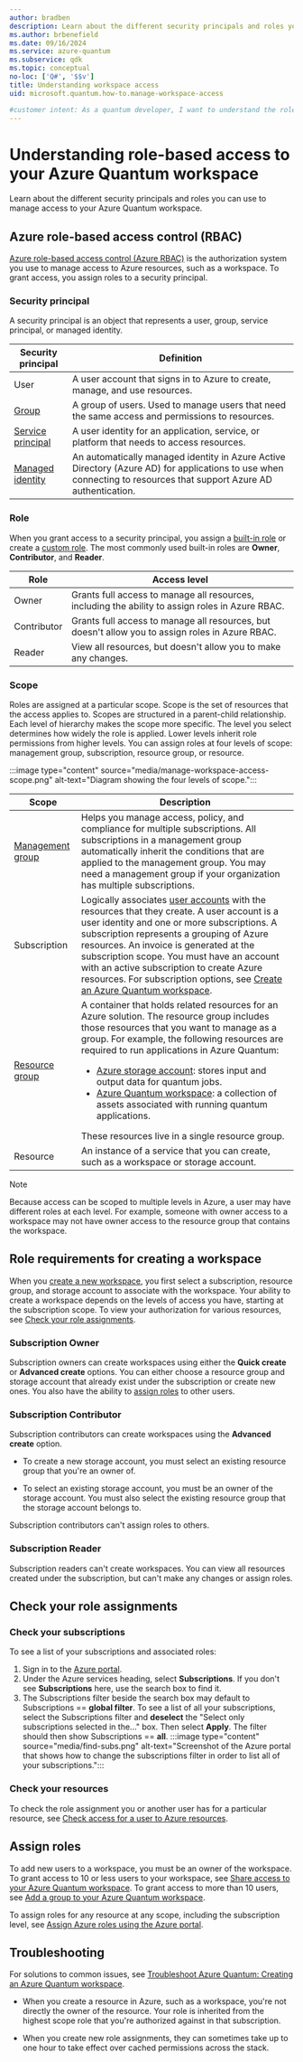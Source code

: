 ```yaml
---
author: bradben
description: Learn about the different security principals and roles you can use to manage access to your Azure Quantum workspace.
ms.author: brbenefield
ms.date: 09/16/2024
ms.service: azure-quantum
ms.subservice: qdk
ms.topic: conceptual
no-loc: ['Q#', '$$v']
title: Understanding workspace access
uid: microsoft.quantum.how-to.manage-workspace-access

#customer intent: As a quantum developer, I want to understand the roles and access to my Azure Quantum workspace.
---
```


# Understanding role-based access to your Azure Quantum workspace

Learn about the different security principals and roles you can use to manage access to your Azure Quantum workspace.

## Azure role-based access control (RBAC)

[Azure role-based access control (Azure RBAC)](/azure/role-based-access-control/overview) is the authorization system you use to manage access to Azure resources, such as a workspace. To grant access, you assign roles to a security principal. 

### Security principal

A security principal is an object that represents a user, group, service principal, or managed identity.

|Security principal|Definition|
|--|--|
|User|A user account that signs in to Azure to create, manage, and use resources.|
|[Group](xref:microsoft.quantum.how-to.bulk-add-users)|A group of users. Used to manage users that need the same access and permissions to resources.|
|[Service principal](xref:microsoft.quantum.optimization.authenticate-managed-identity)|A user identity for an application, service, or platform that needs to access resources.|
|[Managed identity](xref:microsoft.quantum.optimization.authenticate-service-principal)| An automatically managed identity in Azure Active Directory (Azure AD) for applications to use when connecting to resources that support Azure AD authentication.|

### Role

When you grant access to a security principal, you assign a [built-in role](/azure/role-based-access-control/built-in-roles) or create a [custom role](/azure/role-based-access-control/custom-roles). The most commonly used built-in roles are **Owner**, **Contributor**, and **Reader**.

|Role|Access level|
|--|--|
|Owner|Grants full access to manage all resources, including the ability to assign roles in Azure RBAC.|
|Contributor|Grants full access to manage all resources, but doesn't allow you to assign roles in Azure RBAC.|
|Reader|View all resources, but doesn't allow you to make any changes.|

### Scope

Roles are assigned at a particular scope. Scope is the set of resources that the access applies to. Scopes are structured in a parent-child relationship. Each level of hierarchy makes the scope more specific. The level you select determines how widely the role is applied. Lower levels inherit role permissions from higher levels. You can assign roles at four levels of scope: management group, subscription, resource group, or resource.

:::image type="content" source="media/manage-workspace-access-scope.png" alt-text="Diagram showing the four levels of scope.":::

|Scope|Description|
|-|-|
|[Management group](/azure/governance/management-groups/overview)| Helps you manage access, policy, and compliance for multiple subscriptions. All subscriptions in a management group automatically inherit the conditions that are applied to the management group. You may need a management group if your organization has multiple subscriptions.|
|Subscription|Logically associates [user accounts](/azure/role-based-access-control/rbac-and-directory-admin-roles#azure-account-and-azure-subscriptions) with the resources that they create. A user account is a user identity and one or more subscriptions. A subscription represents a grouping of Azure resources. An invoice is generated at the subscription scope. You must have an account with an active subscription to create Azure resources. For subscription options, see [Create an Azure Quantum workspace](xref:microsoft.quantum.how-to.workspace#prerequisites).|
|[Resource group](/azure/azure-resource-manager/management/manage-resource-groups-portal)|A container that holds related resources for an Azure solution. The resource group includes those resources that you want to manage as a group. For example, the following resources are required to run applications in Azure Quantum:<br><ul><li>[Azure storage account](/azure/storage/blobs/): stores input and output data for quantum jobs.</li><li>[Azure Quantum workspace](/azure/quantum/how-to-create-workspace): a collection of assets associated with running quantum applications.</li></ul> These resources live in a single resource group.|
|Resource|An instance of a service that you can create, such as a workspace or storage account.|

> [!NOTE]
> Because access can be scoped to multiple levels in Azure, a user may have different roles at each level. For example, someone with owner access to a workspace may not have owner access to the resource group that contains the workspace.

## Role requirements for creating a workspace

When you [create a new workspace](xref:microsoft.quantum.how-to.workspace), you first select a subscription, resource group, and storage account to associate with the workspace. Your ability to create a workspace depends on the levels of access you have, starting at the subscription scope. To view your authorization for various resources, see [Check your role assignments](#check-your-role-assignments). 

### Subscription Owner

Subscription owners can create workspaces using either the **Quick create** or **Advanced create** options. You can either choose a resource group and storage account that already exist under the subscription or create new ones. You also have the ability to [assign roles](#assign-roles) to other users.

### Subscription Contributor

Subscription contributors can create workspaces using the **Advanced create** option. 

- To create a new storage account, you must select an existing resource group that you're an owner of.

- To select an existing storage account, you must be an owner of the storage account. You must also select the existing resource group that the storage account belongs to.

Subscription contributors can't assign roles to others.

### Subscription Reader

Subscription readers can't create workspaces. You can view all resources created under the subscription, but can't make any changes or assign roles.

## Check your role assignments

### Check your subscriptions

To see a list of your subscriptions and associated roles:

1. Sign in to the [Azure portal](https://portal.azure.com).
1. Under the Azure services heading, select **Subscriptions**. If you don't see **Subscriptions** here, use the search box to find it. 
1. The Subscriptions filter beside the search box may default to Subscriptions == **global filter**. To see a list of all your subscriptions, select the Subscriptions filter and **deselect** the "Select only subscriptions selected in the..." box. Then select **Apply**. The filter should then show Subscriptions == **all**.
    :::image type="content" source="media/find-subs.png" alt-text="Screenshot of the Azure portal that shows how to change the subscriptions filter in order to list all of your subscriptions.":::

### Check your resources

To check the role assignment you or another user has for a particular resource, see [Check access for a user to Azure resources](/azure/role-based-access-control/check-access).

## Assign roles

To add new users to a workspace, you must be an owner of the workspace. To grant access to 10 or less users to your workspace, see [Share access to your Azure Quantum workspace](xref:microsoft.quantum.how-to.share-access-workspace). To grant access to more than 10 users, see [Add a group to your Azure Quantum workspace](xref:microsoft.quantum.how-to.bulk-add-users).


To assign roles for any resource at any scope, including the subscription level, see [Assign Azure roles using the Azure portal](/azure/role-based-access-control/role-assignments-portal).

## Troubleshooting

For solutions to common issues, see [Troubleshoot Azure Quantum: Creating an Azure Quantum workspace](xref:microsoft.quantum.azure.common-issues#creating-an-azure-quantum-workspace).

- When you create a resource in Azure, such as a workspace, you're not directly the owner of the resource. Your role is inherited from the highest scope role that you're authorized against in that subscription. 

- When you create new role assignments, they can sometimes take up to one hour to take effect over cached permissions across the stack.


